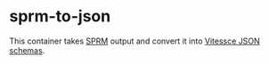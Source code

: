 # sprm-to-json

This container takes [SPRM](https://docs.google.com/document/d/1c7UR0Pe1newpVhQY2HEFkfV8O7GAj9Vk4XnuSiSnDeY/edit) output and convert it into [Vitessce JSON schemas](https://github.com/hubmapconsortium/vitessce/tree/master/src/schemas).
